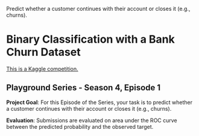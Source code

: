 Predict whether a customer continues with their account or closes it (e.g., churns).

# Binary Classification with a Bank Churn Dataset

[This is a Kaggle competition.](https://www.kaggle.com/competitions/playground-series-s4e1)

## Playground Series - Season 4, Episode 1

**Project Goal**: For this Episode of the Series, your task is to predict whether a customer continues with their account or closes it (e.g., churns). 


**Evaluation**: Submissions are evaluated on area under the ROC curve between the predicted probability and the observed target.
